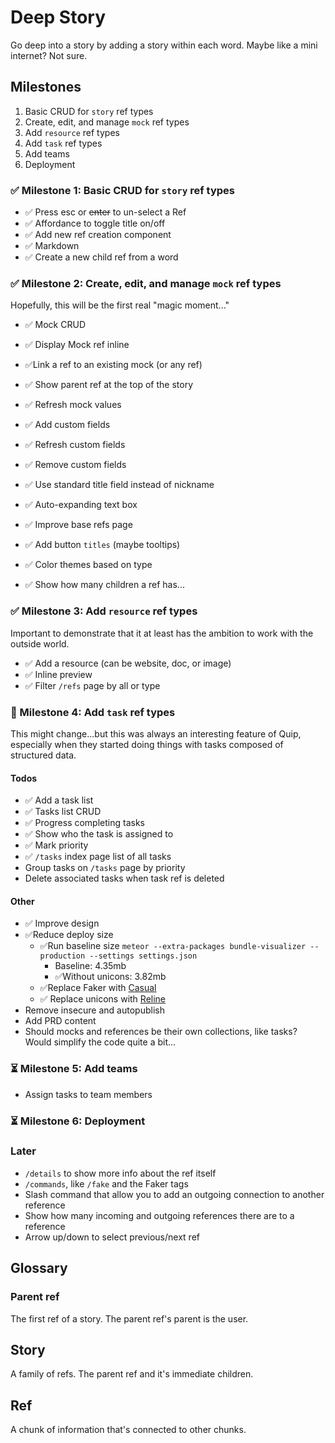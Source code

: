 # Deep Story

Go deep into a story by adding a story within each word. Maybe like a mini internet? Not sure.

## Milestones

1. Basic CRUD for `story` ref types
2. Create, edit, and manage `mock` ref types
3. Add `resource` ref types
4. Add `task` ref types
5. Add teams
6. Deployment

### ✅ Milestone 1: Basic CRUD for `story` ref types

- ✅ Press esc or ~~enter~~ to un-select a Ref
- ✅ Affordance to toggle title on/off
- ✅ Add new ref creation component
- ✅ Markdown
- ✅ Create a new child ref from a word

### ✅ Milestone 2: Create, edit, and manage `mock` ref types

Hopefully, this will be the first real "magic moment..."

- ✅ Mock CRUD
- ✅ Display Mock ref inline
- ✅Link a ref to an existing mock (or any ref)
- ✅ Show parent ref at the top of the story
- ✅ Refresh mock values
- ✅ Add custom fields
- ✅ Refresh custom fields
- ✅ Remove custom fields
- ✅ Use standard title field instead of nickname

- ✅ Auto-expanding text box
- ✅ Improve base refs page
- ✅ Add button `titles` (maybe tooltips)
- ✅ Color themes based on type
- ✅ Show how many children a ref has...

### ✅ Milestone 3: Add `resource` ref types

Important to demonstrate that it at least has the ambition to work with the outside world.

- ✅ Add a resource (can be website, doc, or image)
- ✅ Inline preview
- ✅ Filter `/refs` page by all or type

### 🚧 Milestone 4: Add `task` ref types

This might change...but this was always an interesting feature of Quip, especially when they started doing things with tasks composed of structured data.

#### Todos

- ✅ Add a task list
- ✅ Tasks list CRUD
- ✅ Progress completing tasks
- ✅ Show who the task is assigned to
- ✅ Mark priority
- ✅ `/tasks` index page list of all tasks
- Group tasks on `/tasks` page by priority
- Delete associated tasks when task ref is deleted

#### Other

- ✅ Improve design
- ✅Reduce deploy size
  - ✅Run baseline size `meteor --extra-packages bundle-visualizer --production --settings settings.json`
    - Baseline: 4.35mb
    - ✅Without unicons: 3.82mb
  - ✅Replace Faker with [Casual](https://www.npmjs.com/package/casual)
  - ✅ Replace unicons with [Reline](https://jxnblk.github.io/reline/)
- Remove insecure and autopublish
- Add PRD content
- Should mocks and references be their own collections, like tasks?
  Would simplify the code quite a bit...

### ⏳ Milestone 5: Add teams

- Assign tasks to team members

### ⏳ Milestone 6: Deployment

### Later

- `/details` to show more info about the ref itself
- `/commands`, like `/fake` and the Faker tags
- Slash command that allow you to add an outgoing connection to another reference
- Show how many incoming and outgoing references there are to a reference
- Arrow up/down to select previous/next ref

## Glossary

### Parent ref

The first ref of a story. The parent ref's parent is the user.

## Story

A family of refs. The parent ref and it's immediate children.

## Ref

A chunk of information that's connected to other chunks.
